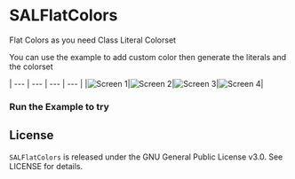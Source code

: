 # SALFlatColors

Flat Colors as you need
Class
Literal
Colorset

You can use the example to add custom color then generate the literals and the colorset

| --- | --- | --- | --- |
|![Screen 1](Screens/s1.png)|![Screen 2](Screens/s2.png)|![Screen 3](Screens/s3.png)|![Screen 4](Screens/s4.png)|

### Run the Example to try

## License

`SALFlatColors` is released under the GNU General Public License v3.0. See LICENSE for details.
